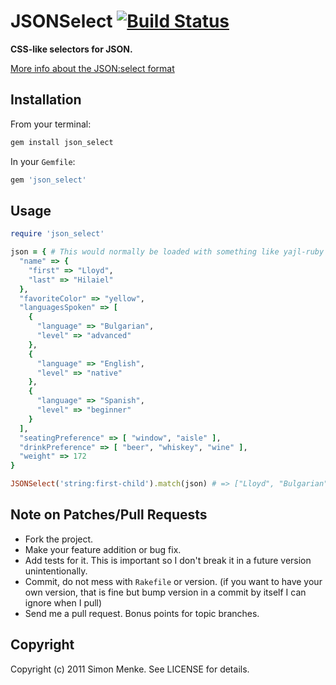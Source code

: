 # JSONSelect [![Build Status](http://travis-ci.org/fd/json_select.png)](http://travis-ci.org/fd/json_select)

**CSS-like selectors for JSON.**

[More info about the JSON:select format](http://jsonselect.org/)

## Installation

From your terminal:

```bash
gem install json_select
```

In your `Gemfile`:

```ruby
gem 'json_select'
```

## Usage

```ruby
require 'json_select'

json = { # This would normally be loaded with something like yajl-ruby
  "name" => {
    "first" => "Lloyd",
    "last" => "Hilaiel"
  },
  "favoriteColor" => "yellow",
  "languagesSpoken" => [
    {
      "language" => "Bulgarian",
      "level" => "advanced"
    },
    {
      "language" => "English",
      "level" => "native"
    },
    {
      "language" => "Spanish",
      "level" => "beginner"
    }
  ],
  "seatingPreference" => [ "window", "aisle" ],
  "drinkPreference" => [ "beer", "whiskey", "wine" ],
  "weight" => 172
}

JSONSelect('string:first-child').match(json) # => ["Lloyd", "Bulgarian", "English", "Spanish", "window", "beer"]
```

## Note on Patches/Pull Requests
 
* Fork the project.
* Make your feature addition or bug fix.
* Add tests for it. This is important so I don't break it in a future version
  unintentionally.
* Commit, do not mess with `Rakefile` or version. (if you want to have your
  own version, that is fine but bump version in a commit by itself I can
  ignore when I pull)
* Send me a pull request. Bonus points for topic branches.

## Copyright

Copyright (c) 2011 Simon Menke. See LICENSE for details.